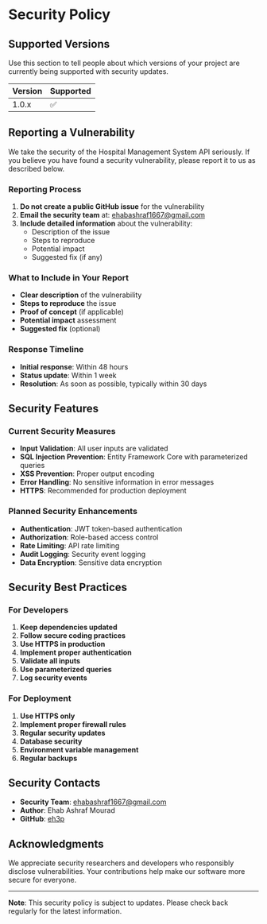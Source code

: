 # Security Policy

## Supported Versions

Use this section to tell people about which versions of your project are currently being supported with security updates.

| Version | Supported          |
| ------- | ------------------ |
| 1.0.x   | :white_check_mark: |

## Reporting a Vulnerability

We take the security of the Hospital Management System API seriously. If you believe you have found a security vulnerability, please report it to us as described below.

### Reporting Process

1. **Do not create a public GitHub issue** for the vulnerability
2. **Email the security team** at: ehabashraf1667@gmail.com
3. **Include detailed information** about the vulnerability:
   - Description of the issue
   - Steps to reproduce
   - Potential impact
   - Suggested fix (if any)

### What to Include in Your Report

- **Clear description** of the vulnerability
- **Steps to reproduce** the issue
- **Proof of concept** (if applicable)
- **Potential impact** assessment
- **Suggested fix** (optional)

### Response Timeline

- **Initial response**: Within 48 hours
- **Status update**: Within 1 week
- **Resolution**: As soon as possible, typically within 30 days

## Security Features

### Current Security Measures

- **Input Validation**: All user inputs are validated
- **SQL Injection Prevention**: Entity Framework Core with parameterized queries
- **XSS Prevention**: Proper output encoding
- **Error Handling**: No sensitive information in error messages
- **HTTPS**: Recommended for production deployment

### Planned Security Enhancements

- **Authentication**: JWT token-based authentication
- **Authorization**: Role-based access control
- **Rate Limiting**: API rate limiting
- **Audit Logging**: Security event logging
- **Data Encryption**: Sensitive data encryption

## Security Best Practices

### For Developers

1. **Keep dependencies updated**
2. **Follow secure coding practices**
3. **Use HTTPS in production**
4. **Implement proper authentication**
5. **Validate all inputs**
6. **Use parameterized queries**
7. **Log security events**

### For Deployment

1. **Use HTTPS only**
2. **Implement proper firewall rules**
3. **Regular security updates**
4. **Database security**
5. **Environment variable management**
6. **Regular backups**

## Security Contacts

- **Security Team**: ehabashraf1667@gmail.com
- **Author**: Ehab Ashraf Mourad
- **GitHub**: [eh3p](https://github.com/eh3p)

## Acknowledgments

We appreciate security researchers and developers who responsibly disclose vulnerabilities. Your contributions help make our software more secure for everyone.

---

**Note**: This security policy is subject to updates. Please check back regularly for the latest information. 